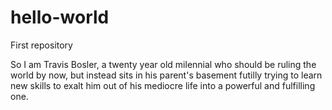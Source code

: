 # hello-world
First repository

So I am Travis Bosler, a twenty year old milennial who should be ruling the world by now, but instead sits in his parent's basement futilly trying to learn new skills to exalt him out of his mediocre life into a powerful and fulfilling one. 
